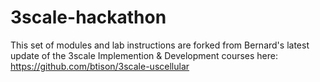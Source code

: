 # 3scale-hackathon

This set of modules and lab instructions are forked from Bernard's latest update of the 3scale Implemention & Development courses here:
https://github.com/btison/3scale-uscellular

